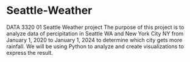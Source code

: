 # Seattle-Weather
DATA 3320 01 Seattle Weather project
The purpose of this project is to analyze data of percipitation in Seattle WA and New York City NY from January 1, 2020 to January 1, 2024 to determine which city gets more rainfall. 
We will be using Python to analyze and create visualizations to express the result. 
